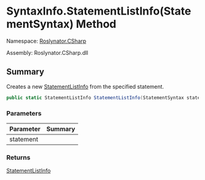 # SyntaxInfo\.StatementListInfo\(StatementSyntax\) Method

Namespace: [Roslynator.CSharp](../../README.md)

Assembly: Roslynator\.CSharp\.dll

## Summary

Creates a new [StatementListInfo](../../Syntax/StatementListInfo/README.md) from the specified statement\.

```csharp
public static StatementListInfo StatementListInfo(StatementSyntax statement)
```

### Parameters

| Parameter | Summary |
| --------- | ------- |
| statement | |

### Returns

[StatementListInfo](../../Syntax/StatementListInfo/README.md)


